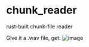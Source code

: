 # chunk_reader
rust-built chunk-file reader

Give it a .wav file, get:
![image](https://user-images.githubusercontent.com/9894325/127788015-8e94e6b7-3ffd-4521-b9f4-29c13dc13995.png)
